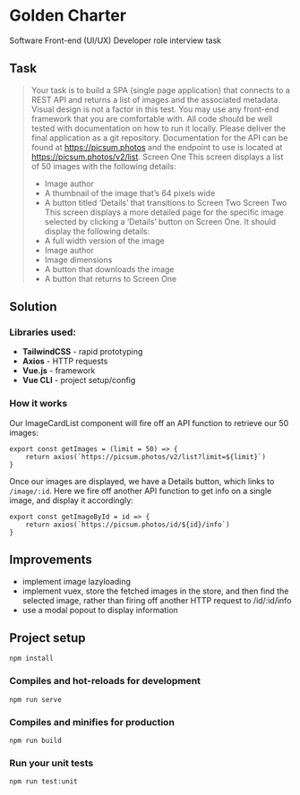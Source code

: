 # Golden Charter

Software Front-end (UI/UX) Developer role interview task

## Task

>Your task is to build a SPA (single page application) that connects to a REST API
and returns a list of images and the associated metadata. Visual design is not a
factor in this test. You may use any front-end framework that you are comfortable
with. All code should be well tested with documentation on how to run it locally.
Please deliver the final application as a git repository.
Documentation for the API can be found at https://picsum.photos and the
endpoint to use is located at https://picsum.photos/v2/list.
Screen One
This screen displays a list of 50 images with the following details:
>- Image author
>- A thumbnail of the image that’s 64 pixels wide
>- A button titled ‘Details’ that transitions to Screen Two
>Screen Two
>This screen displays a more detailed page for the specific image selected by
>clicking a ‘Details’ button on Screen One. It should display the following details:
>- A full width version of the image
>- Image author
>- Image dimensions
>- A button that downloads the image
>- A button that returns to Screen One

## Solution

### Libraries used:
- __TailwindCSS__ - rapid prototyping
- __Axios__ - HTTP requests
- __Vue.js__ - framework
- __Vue CLI__ - project setup/config

### How it works
Our ImageCardList component will fire off an API function to retrieve our 50 images:
```
export const getImages = (limit = 50) => {
    return axios(`https://picsum.photos/v2/list?limit=${limit}`)
}
```
Once our images are displayed, we have a Details button, which links to ``` /image/:id ```. Here we fire off another API function to get info on a single image, and display it accordingly:
```
export const getImageById = id => {
    return axios(`https://picsum.photos/id/${id}/info`)
}
```

## Improvements

- implement image lazyloading
- implement vuex, store the fetched images in the store, and then find the selected image, rather than firing off another HTTP request to /id/:id/info
- use a modal popout  to display information

## Project setup
```
npm install
```

### Compiles and hot-reloads for development
```
npm run serve
```
### Compiles and minifies for production
```
npm run build
```
### Run your unit tests
```
npm run test:unit
```
